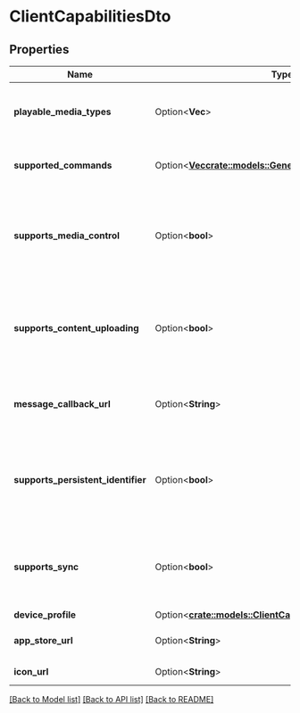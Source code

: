 # ClientCapabilitiesDto

## Properties

Name | Type | Description | Notes
------------ | ------------- | ------------- | -------------
**playable_media_types** | Option<**Vec<String>**> | Gets or sets the list of playable media types. | [optional]
**supported_commands** | Option<[**Vec<crate::models::GeneralCommandType>**](GeneralCommandType.md)> | Gets or sets the list of supported commands. | [optional]
**supports_media_control** | Option<**bool**> | Gets or sets a value indicating whether session supports media control. | [optional]
**supports_content_uploading** | Option<**bool**> | Gets or sets a value indicating whether session supports content uploading. | [optional]
**message_callback_url** | Option<**String**> | Gets or sets the message callback url. | [optional]
**supports_persistent_identifier** | Option<**bool**> | Gets or sets a value indicating whether session supports a persistent identifier. | [optional]
**supports_sync** | Option<**bool**> | Gets or sets a value indicating whether session supports sync. | [optional]
**device_profile** | Option<[**crate::models::ClientCapabilitiesDtoDeviceProfile**](ClientCapabilitiesDto_DeviceProfile.md)> |  | [optional]
**app_store_url** | Option<**String**> | Gets or sets the app store url. | [optional]
**icon_url** | Option<**String**> | Gets or sets the icon url. | [optional]

[[Back to Model list]](../README.md#documentation-for-models) [[Back to API list]](../README.md#documentation-for-api-endpoints) [[Back to README]](../README.md)


